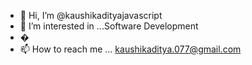 - 👋 Hi, I’m @kaushikadityajavascript
- 👀 I’m interested in ...Software Development
- � 
- 📫 How to reach me ... kaushikaditya.077@gmail.com

<!---
kaushikadityajavascript/kaushikadityajavascript is a ✨ special ✨ repository because its `README.md` (this file) appears on your GitHub profile.
You can click the Preview link to take a look at your changes.
--->
